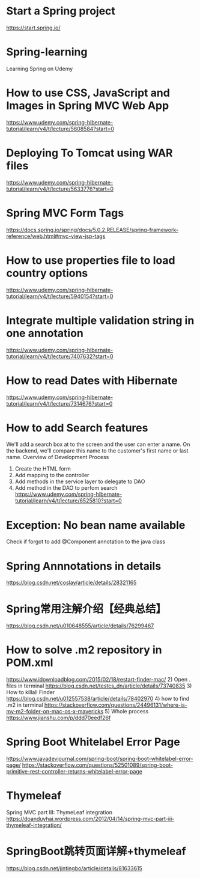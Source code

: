 Start a Spring project
====
https://start.spring.io/


# Spring-learning
Learning Spring on Udemy

How to use CSS, JavaScript and Images in Spring MVC Web App
====
https://www.udemy.com/spring-hibernate-tutorial/learn/v4/t/lecture/5608584?start=0

Deploying To Tomcat using WAR files
====
https://www.udemy.com/spring-hibernate-tutorial/learn/v4/t/lecture/5633776?start=0

Spring MVC Form Tags
====
https://docs.spring.io/spring/docs/5.0.2.RELEASE/spring-framework-reference/web.html#mvc-view-jsp-tags

How to use properties file to load country options
====
https://www.udemy.com/spring-hibernate-tutorial/learn/v4/t/lecture/5940154?start=0

Integrate multiple validation string in one annotation
====
https://www.udemy.com/spring-hibernate-tutorial/learn/v4/t/lecture/7407632?start=0

How to read Dates with Hibernate
====
https://www.udemy.com/spring-hibernate-tutorial/learn/v4/t/lecture/7314676?start=0

How to add Search features
====
We'll add a search box at to the screen and the user can enter a name. On the backend, we'll compare this name to the customer's first name or last name.
Overview of Development Process
1. Create the HTML form
2. Add mapping to the controller
3. Add methods in the service layer to delegate to DAO
4. Add method in the DAO to perfom search
https://www.udemy.com/spring-hibernate-tutorial/learn/v4/t/lecture/6525810?start=0

Exception: No bean name available
====
Check if forgot to add @Component annotation to the java class

Spring Annnotations in details
====
https://blog.csdn.net/coslay/article/details/28321165

Spring常用注解介绍【经典总结】
====
https://blog.csdn.net/u010648555/article/details/76299467


How to solve .m2 repository in POM.xml
====
https://www.idownloadblog.com/2015/02/18/restart-finder-mac/
2) Open . files in terminal
https://blog.csdn.net/testcs_dn/article/details/73740835
3) How to killall Finder
https://blog.csdn.net/u012557538/article/details/78402970
4) how to find .m2 in terminal
https://stackoverflow.com/questions/24496131/where-is-my-m2-folder-on-mac-os-x-mavericks
5) Whole process
https://www.jianshu.com/p/ddd70eedf26f

Spring Boot Whitelabel Error Page
====
https://www.javadevjournal.com/spring-boot/spring-boot-whitelabel-error-page/
https://stackoverflow.com/questions/52501089/spring-boot-primitive-rest-controller-returns-whitelabel-error-page

Thymeleaf
====
Spring MVC part III: ThymeLeaf integration
https://doanduyhai.wordpress.com/2012/04/14/spring-mvc-part-iii-thymeleaf-integration/

SpringBoot跳转页面详解+thymeleaf
====
https://blog.csdn.net/jintingbo/article/details/81633615

